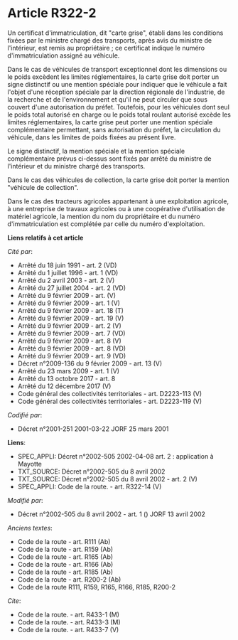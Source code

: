 # Article R322-2

Un certificat d'immatriculation, dit "carte grise", établi dans les conditions fixées par le ministre chargé des transports,
après avis du ministre de l'intérieur, est remis au propriétaire ; ce certificat indique le numéro d'immatriculation assigné
au véhicule.

Dans le cas de véhicules de transport exceptionnel dont les dimensions ou le poids excèdent les limites réglementaires, la
carte grise doit porter un signe distinctif ou une mention spéciale pour indiquer que le véhicule a fait l'objet d'une
réception spéciale par la direction régionale de l'industrie, de la recherche et de l'environnement et qu'il ne peut circuler
que sous couvert d'une autorisation du préfet. Toutefois, pour les véhicules dont seul le poids total autorisé en charge ou
le poids total roulant autorisé excède les limites réglementaires, la carte grise peut porter une mention spéciale
complémentaire permettant, sans autorisation du préfet, la circulation du véhicule, dans les limites de poids fixées au
présent livre.

Le signe distinctif, la mention spéciale et la mention spéciale complémentaire prévus ci-dessus sont fixés par arrêté du
ministre de l'intérieur et du ministre chargé des transports.

Dans le cas des véhicules de collection, la carte grise doit porter la mention "véhicule de collection".

Dans le cas des tracteurs agricoles appartenant à une exploitation agricole, à une entreprise de travaux agricoles ou à une
coopérative d'utilisation de matériel agricole, la mention du nom du propriétaire et du numéro d'immatriculation est
complétée par celle du numéro d'exploitation.

**Liens relatifs à cet article**

_Cité par_:

  - Arrêté du 18 juin 1991 - art. 2 (VD)
  - Arrêté du 1 juillet 1996 - art. 1 (VD)
  - Arrêté du 2 avril 2003 - art. 2 (V)
  - Arrêté du 27 juillet 2004 - art. 2 (VD)
  - Arrêté du 9 février 2009 - art. (V)
  - Arrêté du 9 février 2009 - art. 1 (V)
  - Arrêté du 9 février 2009 - art. 18 (T)
  - Arrêté du 9 février 2009 - art. 19 (V)
  - Arrêté du 9 février 2009 - art. 2 (V)
  - Arrêté du 9 février 2009 - art. 7 (VD)
  - Arrêté du 9 février 2009 - art. 8 (V)
  - Arrêté du 9 février 2009 - art. 8 (VD)
  - Arrêté du 9 février 2009 - art. 9 (VD)
  - Décret n°2009-136 du 9 février 2009 - art. 13 (V)
  - Arrêté du 23 mars 2009 - art. 1 (V)
  - Arrêté du 13 octobre 2017 - art. 8
  - Arrêté du 12 décembre 2017 (V)
  - Code général des collectivités territoriales - art. D2223-113 (V)
  - Code général des collectivités territoriales - art. D2223-119 (V)

_Codifié par_:

  - Décret n°2001-251 2001-03-22 JORF 25 mars 2001

**Liens**:

  - SPEC_APPLI: Décret n°2002-505 2002-04-08 art. 2 : application à Mayotte
  - TXT_SOURCE: Décret n°2002-505 du 8 avril 2002
  - TXT_SOURCE: Décret n°2002-505 du 8 avril 2002 - art. 2 (V)
  - SPEC_APPLI: Code de la route. - art. R322-14 (V)

_Modifié par_:

  - Décret n°2002-505 du 8 avril 2002 - art. 1 () JORF 13 avril 2002

_Anciens textes_:

  - Code de la route - art. R111 (Ab)
  - Code de la route - art. R159 (Ab)
  - Code de la route - art. R165 (Ab)
  - Code de la route - art. R166 (Ab)
  - Code de la route - art. R185 (Ab)
  - Code de la route - art. R200-2 (Ab)
  - Code de la route R111, R159, R165, R166, R185, R200-2

_Cite_:

  - Code de la route. - art. R433-1 (M)
  - Code de la route. - art. R433-3 (M)
  - Code de la route. - art. R433-7 (V)

